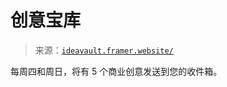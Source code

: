 <!--yml

category: 未分类

date: 2024-05-27 14:41:27

-->

# 创意宝库

> 来源：[`ideavault.framer.website/`](https://ideavault.framer.website/)

每周四和周日，将有 5 个商业创意发送到您的收件箱。
